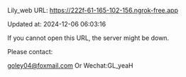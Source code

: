 Lily_web URL: https://222f-61-165-102-156.ngrok-free.app

Updated at: 2024-12-06 06:03:16

If you cannot open this URL, the server might be down.

Please contact: 

goley04@foxmail.com Or Wechat:GL_yeaH